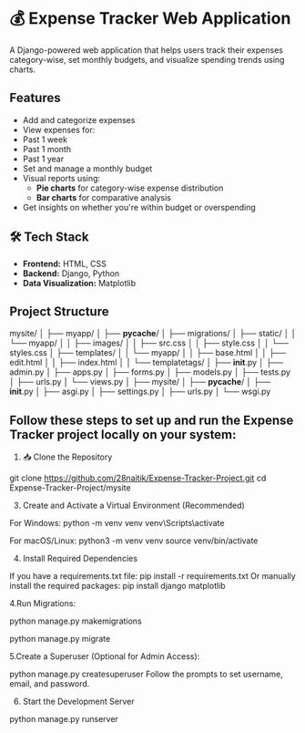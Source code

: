 # 💰 Expense Tracker Web Application 

A Django-powered web application that helps users track their expenses category-wise, set monthly budgets, and visualize spending trends using charts.

## Features

-  Add and categorize expenses
-  View expenses for:
  - Past 1 week
  - Past 1 month
  - Past 1 year
-  Set and manage a monthly budget
- Visual reports using:
  - **Pie charts** for category-wise expense distribution
  - **Bar charts** for comparative analysis
-  Get insights on whether you're within budget or overspending

## 🛠 Tech Stack

- **Frontend:** HTML, CSS  
- **Backend:** Django, Python  
- **Data Visualization:** Matplotlib  

## Project Structure
mysite/
│
├── myapp/
│   ├── __pycache__/
│   ├── migrations/
│   ├── static/
│   │   └── myapp/
│   │       ├── images/
│   │       ├── src.css
│   │       ├── style.css
│   │       └── styles.css
│   ├── templates/
│   │   └── myapp/
│   │       ├── base.html
│   │       ├── edit.html
│   │       ├── index.html
│   │       └── templatetags/
│   ├── __init__.py
│   ├── admin.py
│   ├── apps.py
│   ├── forms.py
│   ├── models.py
│   ├── tests.py
│   ├── urls.py
│   └── views.py
│
├── mysite/
│   ├── __pycache__/
│   ├── __init__.py
│   ├── asgi.py
│   ├── settings.py
│   ├── urls.py
│   └── wsgi.py

## Follow these steps to set up and run the Expense Tracker project locally on your system:

1. 📥 Clone the Repository

git clone https://github.com/28naitik/Expense-Tracker-Project.git
cd Expense-Tracker-Project/mysite

3. Create and Activate a Virtual Environment (Recommended)

For Windows:
python -m venv venv
venv\Scripts\activate

For macOS/Linux:
python3 -m venv venv
source venv/bin/activate

4. Install Required Dependencies

If you have a requirements.txt file:
pip install -r requirements.txt
Or manually install the required packages:
pip install django matplotlib

4.Run Migrations:

python manage.py makemigrations

python manage.py migrate

5.Create a Superuser (Optional for Admin Access):

python manage.py createsuperuser
Follow the prompts to set username, email, and password.

6. Start the Development Server

python manage.py runserver
